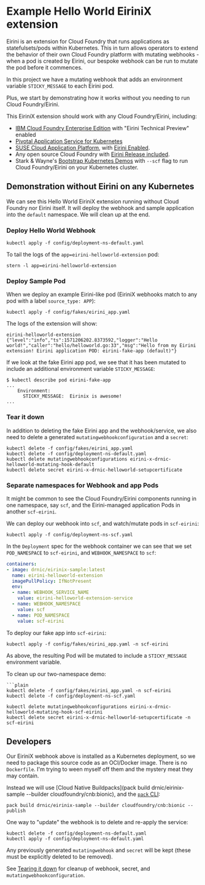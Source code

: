 # Example Hello World EiriniX extension

Eirini is an extension for Cloud Foundry that runs applications as statefulsets/pods within Kubernetes. This in turn allows operators to extend the behavior of their own Cloud Foundry platform with mutating webhooks - when a pod is created by Eirini, our bespoke webhook can be run to mutate the pod before it commences.

In this project we have a mutating webhook that adds an environment variable `STICKY_MESSAGE` to each Eirini pod.

Plus, we start by demonstrating how it works without you needing to run Cloud Foundry/Eirini.

This EiriniX extension should work with any Cloud Foundry/Eirini, including:

* [IBM Cloud Foundry Enterprise Edition](https://cloud.ibm.com/docs/cloud-foundry?topic=cloud-foundry-getting-started) with "Eirini Technical Preview" enabled
* [Pivotal Application Service for Kubernetes](https://pivotal.io/platform/pas-on-kubernetes)
* [SUSE Cloud Application Platform](https://www.suse.com/products/cloud-application-platform/cloud-foundry/), with [Eirini Enabled](https://documentation.suse.com/suse-cap/1/html/cap-guides/cha-cap-depl-eirini.html#sec-cap-eirini-enable).
* Any open source Cloud Foundry with [Eirini Release included](https://documentation.suse.com/suse-cap/1/html/cap-guides/cha-cap-depl-eirini.html#sec-cap-eirini-enable).
* Stark & Wayne's [Bootstrap Kubernetes Demos](https://documentation.suse.com/suse-cap/1/html/cap-guides/cha-cap-depl-eirini.html#sec-cap-eirini-enable) with `--scf` flag to run Cloud Foundry/Eirini on your Kubernetes cluster.

## Demonstration without Eirini on any Kubernetes

We can see this Hello World EiriniX extension running without Cloud Foundry nor Eirini itself. It will deploy the webhook and sample application into the `default` namespace. We will clean up at the end.

### Deploy Hello World Webhook

```plain
kubectl apply -f config/deployment-ns-default.yaml
```

To tail the logs of the `app=eirini-helloworld-extension` pod:

```plain
stern -l app=eirini-helloworld-extension
```

### Deploy Sample Pod

When we deploy an example Eirini-like pod (EiriniX webhooks match to any pod with a label `source_type: APP`):

```plain
kubectl apply -f config/fakes/eirini_app.yaml
```

The logs of the extension will show:

```plain
eirini-helloworld-extension {"level":"info","ts":1571206202.8373592,"logger":"Hello world!","caller":"hello/helloworld.go:33","msg":"Hello from my Eirini extension! Eirini application POD: eirini-fake-app (default)"}
```

If we look at the fake Eirini app pod, we see that it has been mutated to include an additional environment variable `STICKY_MESSAGE`:

```plain
$ kubectl describe pod eirini-fake-app
...
    Environment:
      STICKY_MESSAGE:  Eirinix is awesome!
...
```

### Tear it down

In addition to deleting the fake Eirini app and the webhook/service, we also need to delete a generated `mutatingwebhookconfiguration` and a `secret`:

```plain
kubectl delete -f config/fakes/eirini_app.yaml
kubectl delete -f config/deployment-ns-default.yaml
kubectl delete mutatingwebhookconfigurations eirini-x-drnic-helloworld-mutating-hook-default
kubectl delete secret eirini-x-drnic-helloworld-setupcertificate
```

### Separate namespaces for Webhook and app Pods

It might be common to see the Cloud Foundry/Eirini components running in one namespace, say `scf`, and the Eirini-managed application Pods in another `scf-eirini`.

We can deploy our webhook into `scf`, and watch/mutate pods in `scf-eirini`:

```plain
kubectl apply -f config/deployment-ns-scf.yaml
```

In the `Deployment` spec for the webhook container we can see that we set `POD_NAMESPACE` to `scf-eirini`, and `WEBHOOK_NAMESPACE` to `scf`:

```yaml
containers:
- image: drnic/eirinix-sample:latest
  name: eirini-helloworld-extension
  imagePullPolicy: IfNotPresent
  env:
  - name: WEBHOOK_SERVICE_NAME
    value: eirini-helloworld-extension-service
  - name: WEBHOOK_NAMESPACE
    value: scf
  - name: POD_NAMESPACE
    value: scf-eirini
```

To deploy our fake app into `scf-eirini`:

```plain
kubectl apply -f config/fakes/eirini_app.yaml -n scf-eirini
```

As above, the resulting Pod will be mutated to include a `STICKY_MESSAGE` environment variable.

To clean up our two-namespace demo:

```plain
```plain
kubectl delete -f config/fakes/eirini_app.yaml -n scf-eirini
kubectl delete -f config/deployment-ns-scf.yaml

kubectl delete mutatingwebhookconfigurations eirini-x-drnic-helloworld-mutating-hook-scf-eirini
kubectl delete secret eirini-x-drnic-helloworld-setupcertificate -n scf-eirini
```


## Developers

Our EiriniX webhook above is installed as a Kubernetes deployment, so we need to package this source code as an OCI/Docker image. There is no `Dockerfile`. I'm trying to ween myself off them and the mystery meat they may contain.

Instead we will use [Cloud Native Buildpacks](pack build drnic/eirinix-sample --builder cloudfoundry/cnb:bionic), and the [`pack` CLI](https://buildpacks.io/docs/install-pack/):

```plain
pack build drnic/eirinix-sample --builder cloudfoundry/cnb:bionic --publish
```

One way to "update" the webhook is to delete and re-apply the service:

```plain
kubectl delete -f config/deployment-ns-default.yaml
kubectl apply -f config/deployment-ns-default.yaml
```

Any previously generated `mutatingwebhook` and `secret` will be kept (these must be explicitly deleted to be removed).

See [Tearing it down](#tearing-it-down) for cleanup of webhook, secret, and `mutatingwebhookconfiguration`.
